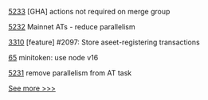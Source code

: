 
[5233](https://github.com/hyperledger/besu/pull/5233) [GHA] actions not required on merge group

[5232](https://github.com/hyperledger/besu/pull/5232) Mainnet ATs - reduce parallelism

[3310](https://github.com/hyperledger/iroha/pull/3310) [feature] #2097: Store aseet-registering transactions

[65](https://github.com/hyperledger-labs/yui-docs/pull/65) minitoken: use node v16

[5231](https://github.com/hyperledger/besu/pull/5231) remove parallelism from AT task


[See more >>>](https://start-here.hyperledger.org/pull-requests)
